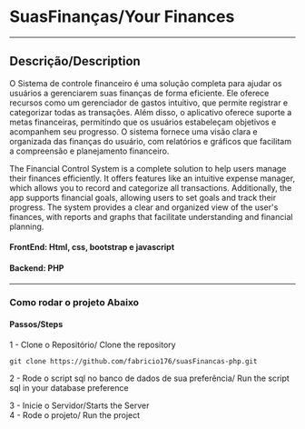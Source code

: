 # SuasFinanças/Your Finances
<hr>

## Descrição/Description

<p>O Sistema de controle financeiro é uma solução completa para ajudar os usuários a gerenciarem suas finanças de forma eficiente. Ele oferece recursos como um gerenciador de gastos intuitivo, que permite registrar e categorizar todas as transações. Além disso, o aplicativo oferece suporte a metas financeiras, permitindo que os usuários estabeleçam objetivos e acompanhem seu progresso. O sistema fornece uma visão clara e organizada das finanças do usuário, com relatórios e gráficos que facilitam a compreensão e planejamento financeiro.</p>
<p>The Financial Control System is a complete solution to help users manage their finances efficiently. It offers features like an intuitive expense manager, which allows you to record and categorize all transactions. Additionally, the app supports financial goals, allowing users to set goals and track their progress. The system provides a clear and organized view of the user's finances, with reports and graphs that facilitate understanding and financial planning.</p>

#### FrontEnd: Html, css, bootstrap e javascript
#### Backend: PHP
<hr>

### Como rodar o projeto Abaixo 

#### Passos/Steps

1 - Clone o Repositório/ Clone the repository

    git clone https://github.com/fabricio176/suasFinancas-php.git

2 - Rode o script sql no banco de dados de sua preferência/ Run the script sql in your database preference<br>

3 - Inicie o Servidor/Starts the Server<br>
4 - Rode o projeto/ Run the project
